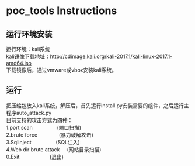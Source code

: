 # poc_tools Instructions
## 运行环境安装
运行环境：kali系统  
kali镜像下载地址：http://cdimage.kali.org/kali-2017.1/kali-linux-2017.1-amd64.iso  
下载镜像后，通过vmware或vbox安装kali系统。  

## 运行
把压缩包放入kali系统，解压后，首先运行install.py安装需要的组件，之后运行主程序auto_attack.py  
目前支持的攻击方式为四种：  
1.port scan                       (端口扫描)  
2.brute force                     (暴力破解攻击)  
3.Sqlinject                       (SQL注入)  
4.Web dir brute attack            (网站目录扫描)  
0.Exit                            (退出)  

